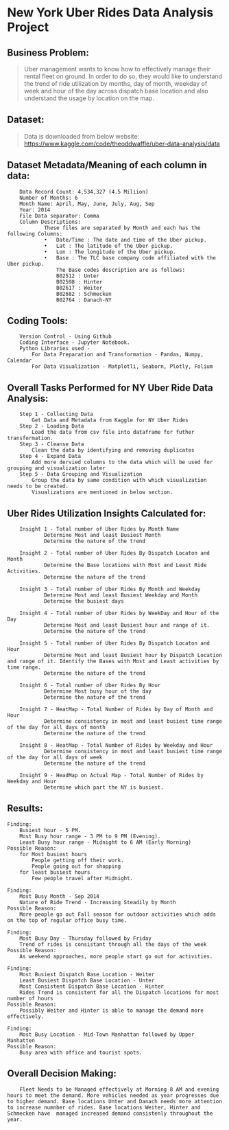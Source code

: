 # New York Uber Rides Data Analysis Project

<p align="center">

## Business Problem: <br> 

> Uber management wants to know how to effectively manage their rental fleet on ground. 
> In order to do so, they would like to understand the trend of ride utilization by months, day of month, weekday of week and hour of the day across dispatch base location and also understand the usage by location on the map.


## Dataset:  <br> 
> Data is downloaded from below website:  <br> 
> https://www.kaggle.com/code/theoddwaffle/uber-data-analysis/data  <br> 


## Dataset Metadata/Meaning of each column in data: <br> 
>
        Data Record Count: 4,534,327 (4.5 Miliion)
        Number of Months: 6
        Month Name: April, May, June, July, Aug, Sep
        Year: 2014
        File Data separator: Comma
        Column Descriptions:
                These files are separated by Month and each has the following Columns:
                •	Date/Time : The date and time of the Uber pickup.
                •	Lat : The latitude of the Uber pickup.
                •	Lon : The longitude of the Uber pickup.
                •	Base : The TLC base company code affiliated with the Uber pickup.
                    The Base codes description are as follows:
                    B02512 : Unter
                    B02598 : Hinter
                    B02617 : Weiter
                    B02682 : Schmecken
                    B02764 : Danach-NY

## Coding Tools:
>
        Version Control - Using Github
        Coding Interface - Jupyter Notebook.
        Python Libraries used - 
            For Data Preparation and Transformation - Pandas, Numpy, Calendar
            For Data Visualization - Matplotli, Seaborn, Plotly, Folium



## Overall Tasks Performed for NY Uber Ride Data Analysis:
>
        Step 1 - Collecting Data
            Get Data and Metadata from Kaggle for NY Uber Rides
        Step 2 - Loading Data
            Load the data from csv file into dataframe for futher transformation.
        Step 3 - Cleanse Data
            Clean the data by identifying and removing duplicates
        Step 4 - Expand Data
            Add more dervied columns to the data which will be used for grouping and visualization later
        Step 5 - Data Grouping and Visualization
            Group the data by same condition with which visualization needs to be created.
            Visualizations are mentioned in below section.



## Uber Rides Utilization Insights Calculated for:
>
        Insight 1 - Total number of Uber Rides by Month Name
                Determine Most and least Busiest Month 
                Determine the nature of the trend

        Insight 2 - Total number of Uber Rides By Dispatch Locaton and Month
                Determine the Base locations with Most and Least Ride Activities.
                Determine the nature of the trend

        Insight 3 - Total number of Uber Rides By Month and Weekday
                Determine Most and least Busiest Weekday and Month 
                Determine the busiest days 

        Insight 4 - Total number of Uber Rides by WeekDay and Hour of the Day
                Determine Most and least Busiest hour and range of it.
                Determine the nature of the trend

        Insight 5 - Total number of Uber Rides By Dispatch Locaton and Hour
                Determine Most and least Busiest hour by Dispatch Location and range of it. Identify the Bases with Most and Least activities by time range.
                Determine the nature of the trend

        Insight 6 - Total number of Uber Rides By Hour
                Determine Most busy hour of the day
                Determine the nature of the trend

        Insight 7 - HeatMap - Total Number of Rides by Day of Month and Hour
                Determine consistency in most and least busiest time range of the day for all days of month
                Determine the nature of the trend

        Insight 8 - HeatMap - Total Number of Rides by Weekday and Hour
                Determine consistency in most and least busiest time range of the day for all days of week
                Determine the nature of the trend

        Insight 9 - HeadMap on Actual Map - Total Number of Rides by Weekday and Hour
                Determine which part the NY is busiest.



## Results:
>
    Finding:
        Busiest hour - 5 PM. 
        Most Busy hour range - 3 PM to 9 PM (Evening). 
        Least Busy hour range - Midnight to 6 AM (Early Morning)
    Possible Reason:
        for Most busiest hours
            People getting off their work.
            People going out for shopping 
        for least busiest hours
            Few people travel after Midnight.

    Finding:
        Most Busy Month - Sep 2014
        Nature of Ride Trend - Increasing Steadily by Month
    Possible Reason:
        More people go out Fall season for outdoor activities which adds on the top of regular office busy time.

    Finding:
        Most Busy Day - Thursday followed by Friday
        Trend of rides is consistant through all the days of the week
    Possible Reason:
        As weekend approaches, more people start go out for activities.

    Finding:
        Most Busiest Dispatch Base Location - Weiter
        Least Busiest Dispatch Base Location - Unter
        Most Consistent Dispatch Base Location - Hinter
        Rides Trend is consistent for all the Dispatch locations for most number of hours
    Possible Reason:
        Possibly Weiter and Hinter is able to manage the demand more effectively.
    
    Finding:
        Most Busy Location - Mid-Town Manhattan followed by Upper Manhatten
    Possible Reason:
        Busy area with office and tourist spots.

## Overall Decision Making:
>
        Fleet Needs to be Managed effectively at Morning 8 AM and evening hours to meet the demand. More vehicles needed as year progresses due to higher demand. Base locations Unter and Danach needs more attention to increase numnber of rides. Base locations Weiter, Hinter and Schmecken have  managed increased demand consistenly throughout the year.